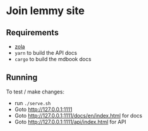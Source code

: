 # Join lemmy site

## Requirements
- [zola](https://www.getzola.org/)
- `yarn` to build the API docs
- `cargo` to build the mdbook docs

## Running

To test / make changes: 

- run `./serve.sh`
- Goto http://127.0.0.1:1111
- Goto http://127.0.0.1:1111/docs/en/index.html for docs
- Goto http://127.0.0.1:1111/api/index.html for API
